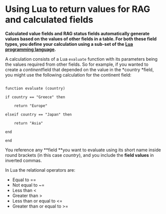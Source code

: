 

# Using Lua to return values for RAG and calculated fields

**Calculated value fields and RAG status fields automatically generate values based on the values of other fields in a table. For both these field types, you define your calculation using a sub-set of the [Lua programming language](https://www.lua.org/pil/contents.html).**

A calculation consists of a Lua `evaluate` function with its parameters being the values required from other fields. So for example, if you wanted to create a&nbsp;*continent*field that depended on the value in the *country&nbsp;*field, you might use the following calculation for the continent field:

```

function evaluate (country)

if country == "Greece" then

	return "Europe"

elseif country == "Japan" then

	return "Asia"

end

end
```

You reference any&nbsp;**field&nbsp;**you want to evaluate using its short name inside round brackets (in this case *country*), and you include the **field values** in inverted commas.

In Lua the relational operators are:

* Equal to ==
* Not equal to ~=
* Less than &lt;
* Greater than &gt;
* Less than or equal to &lt;=
* Greater than or equal to &gt;=